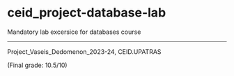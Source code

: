 # ceid_project-database-lab
Mandatory lab excersice for databases course

---
Project_Vaseis_Dedomenon_2023-24, CEID.UPATRAS

 (Final grade: 10.5/10)
